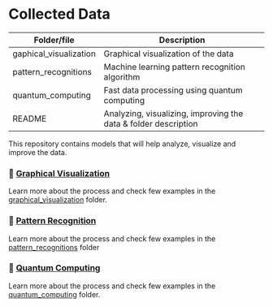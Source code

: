 # Collected Data

| Folder/file        | Description      |
| ------------- |-------------|
| gaphical_visualization       | Graphical visualization  of the data |
| pattern_recognitions       | Machine learning pattern recognition algorithm|
| quantum_computing       | Fast data processing using quantum computing |
| README       | Analyzing, visualizing, improving the data & folder description |

This repository contains models that will help analyze, visualize and improve the data.

### :pushpin: <a href="https://github.com/usmhic/Warmning/blob/main/data/other/graphical_visualization">Graphical Visualization</a>
Learn more about the process and check few examples in the <a href="https://github.com/usmhic/Warmning/blob/main/data/other/graphical_visualization">graphical_visualization</a> folder.

### :pushpin: <a href="https://github.com/usmhic/Warmning/blob/main/data/other/pattern_recognition">Pattern Recognition</a>
Learn more about the process and check few examples in the <a href="https://github.com/usmhic/Warmning/blob/main/data/other/pattern_recognition">pattern_recognitions</a> folder

### :pushpin: <a href="https://github.com/usmhic/Warmning/blob/main/data/other/quantum_computing">Quantum Computing</a>
Learn more about the process and check few examples in the <a href="https://github.com/usmhic/Warmning/blob/main/data/other/quantum_computing">quantum_computing</a> folder.
